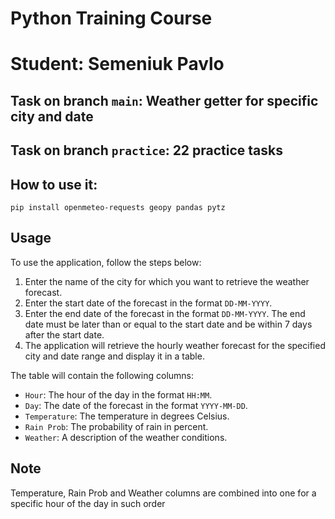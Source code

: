 # Python Training Course
# Student: Semeniuk Pavlo
## Task on branch `main`: Weather getter for specific city and date
## Task on branch `practice`: 22 practice tasks


## How to use it:

``
pip install openmeteo-requests geopy pandas pytz
``

Usage
-----

To use the application, follow the steps below:

1. Enter the name of the city for which you want to retrieve the weather forecast.
2. Enter the start date of the forecast in the format `DD-MM-YYYY`.
3. Enter the end date of the forecast in the format `DD-MM-YYYY`. The end date must be later than or equal to the start date and be within 7 days after the start date.
4. The application will retrieve the hourly weather forecast for the specified city and date range and display it in a table.

The table will contain the following columns:

* `Hour`: The hour of the day in the format `HH:MM`.
* `Day`: The date of the forecast in the format `YYYY-MM-DD`.
* `Temperature`: The temperature in degrees Celsius.
* `Rain Prob`: The probability of rain in percent.
* `Weather`: A description of the weather conditions.

Note
-----

Temperature, Rain Prob and Weather columns are combined into one for a specific hour of the day in such order